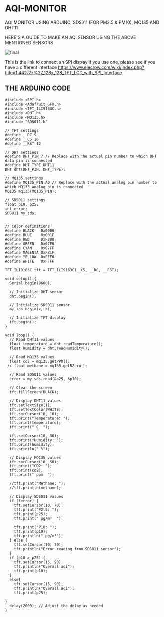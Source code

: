 # AQI-MONITOR
AQI MONITOR USING ARDUINO, SDS011 (FOR PM2.5 &amp; PM10), MQ135 AND DHT11 

HERE'S A GUIDE TO MAKE AN AQI SENSOR USING THE ABOVE MENTIONED SENSORS

![final](https://github.com/dakumra/AQI-MONITOR/assets/95081306/ac739c8a-9814-439e-ad01-455ba636fd48)

This is the link to connect an SPI display if you use one, please see if you have a different interface 
https://www.elecrow.com/wiki/index.php?title=1.44%27%27_128x_128_TFT_LCD_with_SPI_Interface

## THE ARDUINO CODE

```
#include <SPI.h>
#include <Adafruit_GFX.h>
#include <TFT_ILI9163C.h>
#include <DHT.h>
#include <MQ135.h>
#include "SDS011.h"

// TFT settings
#define __DC 9
#define __CS 10
#define __RST 12

// DHT settings
#define DHT_PIN 7 // Replace with the actual pin number to which DHT data pin is connected
#define DHT_TYPE DHT11
DHT dht(DHT_PIN, DHT_TYPE);

// MQ135 settings
#define MQ135_PIN A0 // Replace with the actual analog pin number to which MQ135 analog pin is connected
MQ135 mq135(MQ135_PIN);

// SDS011 settings
float p10, p25;
int error;
SDS011 my_sds;


// Color definitions
#define BLACK   0x0000
#define BLUE    0x001F
#define RED     0xF800
#define GREEN   0x07E0
#define CYAN    0x07FF
#define MAGENTA 0xF81F
#define YELLOW  0xFFE0  
#define WHITE   0xFFFF

TFT_ILI9163C tft = TFT_ILI9163C(__CS, __DC, __RST);

void setup() {
  Serial.begin(9600);

  // Initialize DHT sensor
  dht.begin();

  // Initialize SDS011 sensor
  my_sds.begin(2, 3);

  // Initialize TFT display
  tft.begin();
}

void loop() {
  // Read DHT11 values
  float temperature = dht.readTemperature();
  float humidity = dht.readHumidity();

  // Read MQ135 values
  float co2 = mq135.getPPM();
 // float methane = mq135.getRZero();

  // Read SDS011 values
  error = my_sds.read(&p25, &p10);

  // Clear the screen
  tft.fillScreen(BLACK);

  // Display DHT11 values
  tft.setTextSize(1);
  tft.setTextColor(WHITE);
  tft.setCursor(10, 10);
  tft.print("Temperature: ");
  tft.print(temperature);
  tft.print(" C  ");

  tft.setCursor(10, 30);
  tft.print("Humidity: ");
  tft.print(humidity);
  tft.println(" %");

  // Display MQ135 values
  tft.setCursor(10, 50);
  tft.print("CO2: ");
  tft.print(co2);
  tft.print(" ppm  ");

  //tft.print("Methane: ");
  //tft.println(methane);

  // Display SDS011 values
  if (!error) {
    tft.setCursor(10, 70);
    tft.print("P2.5: ");
    tft.print(p25);
    tft.print(" µg/m³  ");

    tft.print("P10: ");
    tft.print(p10);
    tft.println(" µg/m³");
  } else {
    tft.setCursor(10, 70);
    tft.println("Error reading from SDS011 sensor");
  }
  if (p10 > p25) {
    tft.setCursor(15, 90);
    tft.println("Overall aqi");
    tft.print(p10);
  }
  else{
    tft.setCursor(15, 90);
    tft.println("Overall aqi");
    tft.print(p25);

}
  delay(2000); // Adjust the delay as needed
}
```

